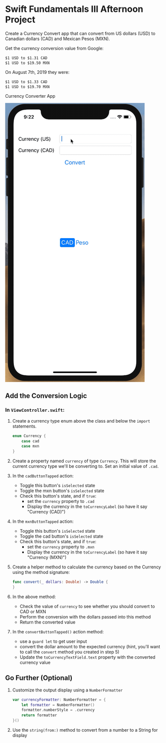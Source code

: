 # Swift Fundamentals III Afternoon Project

Create a Currency Convert app that can convert from US dollars (USD) to Canadian dollars (CAD) and Mexican Pesos (MXN).

Get the currency conversion value from Google:

    $1 USD to $1.31 CAD
    $1 USD to $19.50 MXN

On August 7th, 2019 they were:

	$1 USD to $1.33 CAD
	$1 USD to $19.70 MXN

Currency Converter App

![Currency App Converter](images/CurrencyConverter.gif)

## Add the Conversion Logic

### In `ViewController.swift`:

1. Create a currency type enum above the class and below the `import` statements.

	```swift
	enum Currency {
	    case cad
	    case mxn
	}
	```

2. Create a property named `currency` of type `Currency`. This will store the current currency type we'll be converting to. Set an initial value of `.cad`.
3. In the `cadButtonTapped` action:
    * Toggle this button's `isSelected` state
    * Toggle the mxn button's `isSelected` state
    * Check this button's state, and if `true`:
        * set the `currency` property to `.cad`
        * Display the currency in the `toCurrencyLabel` (so have it say "Currency (CAD)")
4. In the `mxnButtonTapped` action:
    * Toggle this button's `isSelected` state
    * Toggle the cad button's `isSelected` state
    * Check this button's state, and if `true`:
       * set the `currency` property to `.mxn`
       * Display the currency in the `toCurrencyLabel` (so have it say "Currency (MXN)")
5. Create a helper method to calculate the currency based on the Currency using the method signature:
	```swift
	func convert(_ dollars: Double) -> Double {
	}
	```
6. In the above method:
    * Check the value of `currency` to see whether you should convert to CAD or MXN
    * Perform the conversion with the dollars passed into this method
    * Return the converted value
7. In the `convertButtonTapped()` action method:
    * use a `guard let` to get user input
    * convert the dollar amount to the expected currency (hint, you'll want to call the `convert` method you created in step 5)
    * Update the `toCurrencyTextField.text` property with the converted currency value

## Go Further (Optional)

1. Customize the output display using a `NumberFormatter`

	```swift
	var currencyFormatter: NumberFormatter = {
	    let formatter = NumberFormatter()
	    formatter.numberStyle = .currency
	    return formatter
	}()
	```

2. Use the `string(from:)` method to convert from a number to a String for display

